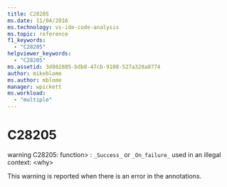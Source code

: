 ```yaml
---
title: C28205
ms.date: 11/04/2016
ms.technology: vs-ide-code-analysis
ms.topic: reference
f1_keywords:
  - "C28205"
helpviewer_keywords:
  - "C28205"
ms.assetid: 3d802885-bdb8-47cb-9108-527a328a0774
author: mikeblome
ms.author: mblome
manager: wpickett
ms.workload:
  - "multiple"
---
```

# C28205
warning C28205: function> : `_Success_` or `_On_failure_` used in an illegal context: \<why>

 This warning is reported when there is an error in the annotations.